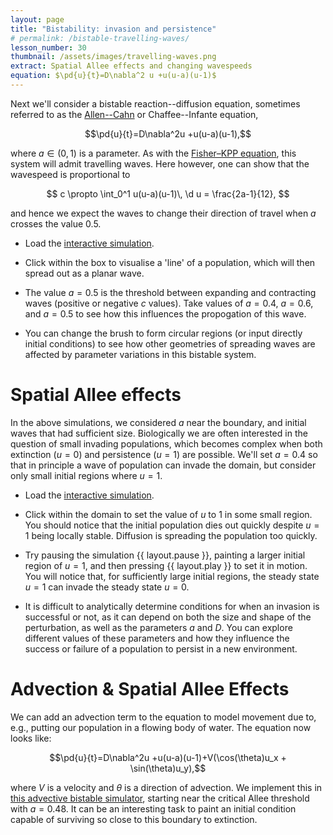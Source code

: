 ```yaml
---
layout: page
title: "Bistability: invasion and persistence"
# permalink: /bistable-travelling-waves/
lesson_number: 30
thumbnail: /assets/images/travelling-waves.png
extract: Spatial Allee effects and changing wavespeeds
equation: $\pd{u}{t}=D\nabla^2 u +u(u-a)(u-1)$
---
```



Next we'll consider a bistable reaction--diffusion equation, sometimes referred to as the [Allen--Cahn](https://people.maths.ox.ac.uk/trefethen/pdectb/allen2.pdf) or Chaffee--Infante equation,

$$\pd{u}{t}=D\nabla^2u +u(u-a)(u-1),$$

where $a \in (0,1)$ is a parameter. As with the [Fisher–KPP equation](travelling-wave), this system will admit travelling waves. Here however, one can show that the wavespeed is proportional to

$$
c \propto \int_0^1 u(u-a)(u-1)\, \d u = \frac{2a-1}{12},
$$

and hence we expect the waves to change their direction of travel when $a$ crosses the value 0.5. 

* Load the [interactive simulation](/sim/?preset=bistableTravellingWave). 

* Click within the box to visualise a 'line' of a population, which will then spread out as a planar wave. 

* The value $a=0.5$ is the threshold between expanding and contracting waves (positive or negative $c$ values). Take values of $a=0.4$, $a=0.6$, and $a=0.5$ to see how this influences the propogation of this wave. 

* You can change the brush to form circular regions (or input directly initial conditions) to see how other geometries of spreading waves are affected by parameter variations in this bistable system.

# Spatial Allee effects

In the above simulations, we considered $a$ near the boundary, and initial waves that had sufficient size. Biologically we are often interested in the question of small invading populations, which becomes complex when both extinction ($u=0$) and persistence ($u=1$) are possible. We'll set $a=0.4$ so that in principle a wave of population can invade the domain, but consider only small initial regions where $u=1$.

* Load the [interactive simulation](/sim/?preset=bistableSurvival). 

* Click within the domain to set the value of $u$ to 1 in some small region. You should notice that the initial population dies out quickly despite $u=1$ being locally stable. Diffusion is spreading the population too quickly.

* Try pausing the simulation {{ layout.pause }}, painting a larger initial region of $u=1$, and then pressing {{ layout.play }} to set it in motion. You will notice that, for sufficiently large initial regions, the steady state $u=1$ can invade the steady state $u=0$. 

* It is difficult to analytically determine conditions for when an invasion is successful or not, as it can depend on both the size and shape of the perturbation, as well as the parameters $a$ and $D$. You can explore different values of these parameters and how they influence the success or failure of a population to persist in a new environment. 

# Advection & Spatial Allee Effects

We can add an advection term to the equation to model movement due to, e.g., putting our population in a flowing body of water. The equation now looks like:

$$\pd{u}{t}=D\nabla^2u +u(u-a)(u-1)+V(\cos(\theta)u_x + \sin(\theta)u_y),$$

where $V$ is a velocity and $\theta$ is a direction of advection. We implement this in [this advective bistable simulator](/sim/?preset=BistableAdvection), starting near the critical Allee threshold with $a=0.48$. It can be an interesting task to paint an initial condition capable of surviving so close to this boundary to extinction.

